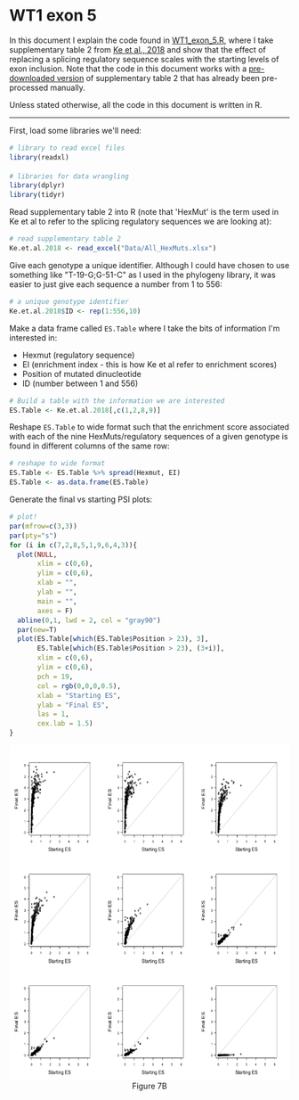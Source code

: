 # WT1 exon 5

In this document I explain the code found in [WT1\_exon\_5.R](./WT1_exon_5.R), where I take supplementary table 2 from [Ke et al., 2018](https://genome.cshlp.org/content/28/1/11) and show that the effect of replacing a splicing regulatory sequence scales with the starting levels of exon inclusion. Note that the code in this document works with a [pre-downloaded version](./Data/All_HexMuts.xlsx) of supplementary table 2 that has already been pre-processed manually.

Unless stated otherwise, all the code in this document is written in R.

---

First, load some libraries we'll need:

```r
# library to read excel files
library(readxl)

# libraries for data wrangling
library(dplyr)
library(tidyr)
```
Read supplementary table 2 into R (note that 'HexMut' is the term used in Ke et al to refer to the splicing regulatory sequences we are looking at):

```r
# read supplementary table 2
Ke.et.al.2018 <- read_excel("Data/All_HexMuts.xlsx")
```
Give each genotype a unique identifier. Although I could have chosen to use something like "T-19-G;G-51-C" as I used in the phylogeny library, it was easier to just give each sequence a number from 1 to 556:

```r
# a unique genotype identifier
Ke.et.al.2018$ID <- rep(1:556,10)
```
Make a data frame called `ES.Table` where I take the bits of information I'm interested in:

* Hexmut (regulatory sequence)
* EI (enrichment index - this is how Ke et al refer to enrichment scores)
* Position of mutated dinucleotide
* ID (number between 1 and 556)

```r
# Build a table with the information we are interested
ES.Table <- Ke.et.al.2018[,c(1,2,8,9)]
```
Reshape `ES.Table` to wide format such that the enrichment score associated with each of the nine HexMuts/regulatory sequences of a given genotype is found in different columns of the same row:

```r
# reshape to wide format
ES.Table <- ES.Table %>% spread(Hexmut, EI)
ES.Table <- as.data.frame(ES.Table)
```
Generate the final vs starting PSI plots:

```r
# plot!
par(mfrow=c(3,3))
par(pty="s")
for (i in c(7,2,8,5,1,9,6,4,3)){
  plot(NULL,
       xlim = c(0,6),
       ylim = c(0,6),
       xlab = "",
       ylab = "",
       main = "",
       axes = F)
  abline(0,1, lwd = 2, col = "gray90")
  par(new=T)
  plot(ES.Table[which(ES.Table$Position > 23), 3],
       ES.Table[which(ES.Table$Position > 23), (3+i)],
       xlim = c(0,6),
       ylim = c(0,6),
       pch = 19,
       col = rgb(0,0,0,0.5),
       xlab = "Starting ES",
       ylab = "Final ES",
       las = 1,
       cex.lab = 1.5)
}
```
<p align="center">
  <img width = 600 height = 600 src="Figures/ESR_scaling.png">
  <br> Figure 7B
</p>
